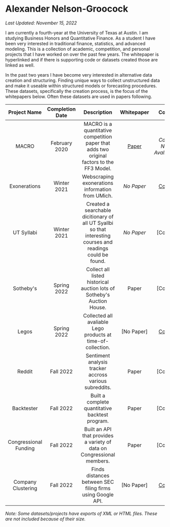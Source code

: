 # Alexander Nelson-Groocock
*Last Updated: November 15, 2022*

I am currently a fourth-year at the University of Texas at Austin. I am studying Business Honors and Quantitative Finance. As a student I have been very interested in traditional finance, statistics, and advanced modeling. This is a collection of academic, competition, and personal projects that I have worked on over the past few years. The whitepaper is hyperlinked and if there is supporting code or datasets created those are linked as well.

In the past two years I have become very interested in alternative data creation and structuring. Finding unique ways to collect unstructured data and make it useable within structured models or forecasting procedures. These datasets, specifically the creation process, is the focus of the whitepapers below. Often these datasets are used in papers following. 


| **Project Name**         | **Completion Date**         | **Description**         | **Whitepaper**         |  **Code**        |  **Dataset**        |
|:--------------------:|:--------------------:|:--------------------:|:--------------------:|:--------------------:|:--------------------:|
| MACRO | February 2020 | MACRO is a quantitative competition paper that adds two original factors to the FF3 Model. | [Paper](https://github.com/aong2001/home/tree/main/MACRO) | *Code Not Avaliable* | *No Dataset* |
| Exonerations | Winter 2021 | Webscraping exonerations information from UMich. | *No Paper* | [Code](https://github.com/aong2001/home/tree/main/Exonerations) | [Dataset](https://github.com/aong2001/home/tree/main/Exonerations) |
| UT Syllabi | Winter 2021 | Created a searchable dicitionary of all UT Syallbi so that interesting courses and readings could be found. | *No Paper* | [Code] | [Dataset] |
| Sotheby's | Spring 2022 | Collect all listed historical auction lots of Sotheby's Auction House. | Paper | [Code] | [Dataset] |
| Legos | Spring 2022 | Collected all avaliable Lego products at time-of-collection. | [No Paper] | [Code](https://github.com/aong2001/home/tree/main/Legos/Code) | [Dataset](https://github.com/aong2001/home/tree/main/Legos/Dataset) |
| Reddit | Fall 2022 | Sentiment analysis tracker accross various subreddits. | Paper | [Code] | [Dataset] |
| Backtester | Fall 2022 | Built a complete quantitative backtest program. | Paper | [Code] | [Dataset] |
| Congressional Funding | Fall 2022 | Built an API that provides a variety of data on Congressional members. | Paper | [Code] | [Dataset] |
| Company Clustering | Fall 2022 | Finds distances between SEC filing firms using Google API. | [No Paper] | [Code](https://github.com/aong2001/home/tree/main/Company_Clustering/Code) | [Dataset](https://github.com/aong2001/home/tree/main/Company_Clustering/Dataset) |

*Note: Some datasets/projects have exports of XML or HTML files. These are not included because of their size.*
